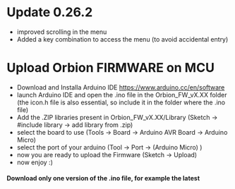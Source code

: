 # Update 0.26.2

- improved scrolling in the menu
- Added a key combination to access the menu (to avoid accidental entry)

# Upload Orbion FIRMWARE on MCU

- Download and Installa Arduino IDE https://www.arduino.cc/en/software
- launch Arduino IDE and open the .ino file in the Orbion_FW_vX.XX folder (the icon.h file is also essential, so include it in the folder where the .ino file)
- Add the .ZIP libraries present in Orbion_FW_vX.XX/Library (Sketch -> #include library -> add library from .zip)
- select the board to use (Tools -> Board -> Arduino AVR Board -> Arduino Micro)
- select the port of your arduino (Tool -> Port -> (Arduino Micro) )
- now you are ready to upload the Firmware (Sketch -> Upload)
- now enjoy :)

#### Download only one version of the .ino file, for example the latest
